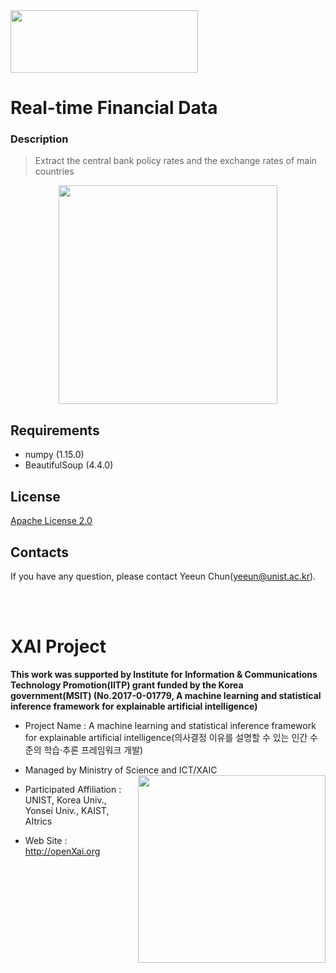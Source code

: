 <img src="http://xai.unist.ac.kr/static/img/logos/XAIC_logo.png" width="300" height="100">

# Real-time Financial Data

### **Description**
> Extract the central bank policy rates and the exchange rates of main countries

<p align="center"> 
<img src="https://github.com/OpenXAIProject/Real-time-Financial-Data/blob/master/result1.png"  width="350">
</p>

## Requirements 
+ numpy (1.15.0)
+ BeautifulSoup (4.4.0)

## License
[Apache License 2.0](https://github.com/OpenXAIProject/Real-time-Financial-Data/blob/master/LICENSE)

## Contacts
If you have any question, please contact Yeeun Chun(yeeun@unist.ac.kr).

<br /> 
<br />

# XAI Project 

**This work was supported by Institute for Information & Communications Technology Promotion(IITP) grant funded by the Korea government(MSIT) (No.2017-0-01779, A machine learning and statistical inference framework for explainable artificial intelligence)**

+ Project Name : A machine learning and statistical inference framework for explainable artificial intelligence(의사결정 이유를 설명할 수 있는 인간 수준의 학습·추론 프레임워크 개발)

+ Managed by Ministry of Science and ICT/XAIC <img align="right" src="http://xai.unist.ac.kr/static/img/logos/XAIC_logo.png" width=300px>

+ Participated Affiliation : UNIST, Korea Univ., Yonsei Univ., KAIST, AItrics  

+ Web Site : <http://openXai.org>
